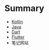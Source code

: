 # Summary

* [Kotlin](README.md)
* [Java](chapter1.md)
* [Dart](dart.md)
* [Flutter](flutter.md)
* 笔记网站

